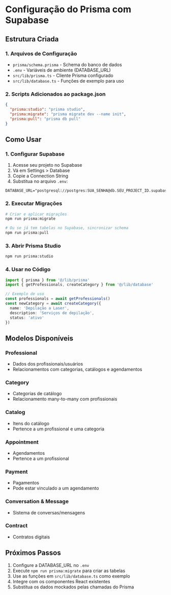 # Configuração do Prisma com Supabase

## Estrutura Criada

### 1. Arquivos de Configuração
- `prisma/schema.prisma` - Schema do banco de dados
- `.env` - Variáveis de ambiente (DATABASE_URL)
- `src/lib/prisma.ts` - Cliente Prisma configurado
- `src/lib/database.ts` - Funções de exemplo para uso

### 2. Scripts Adicionados ao package.json
```json
{
  "prisma:studio": "prisma studio",
  "prisma:migrate": "prisma migrate dev --name init",
  "prisma:pull": "prisma db pull"
}
```

## Como Usar

### 1. Configurar Supabase
1. Acesse seu projeto no Supabase
2. Vá em Settings > Database
3. Copie a Connection String
4. Substitua no arquivo `.env`:
```
DATABASE_URL="postgresql://postgres:SUA_SENHA@db.SEU_PROJECT_ID.supabase.co:5432/postgres"
```

### 2. Executar Migrações
```bash
# Criar e aplicar migrações
npm run prisma:migrate

# Ou se já tem tabelas no Supabase, sincronizar schema
npm run prisma:pull
```

### 3. Abrir Prisma Studio
```bash
npm run prisma:studio
```

### 4. Usar no Código
```typescript
import { prisma } from '@/lib/prisma'
import { getProfessionals, createCategory } from '@/lib/database'

// Exemplo de uso
const professionals = await getProfessionals()
const newCategory = await createCategory({
  name: 'Depilação a Laser',
  description: 'Serviços de depilação',
  status: 'ativo'
})
```

## Modelos Disponíveis

### Professional
- Dados dos profissionais/usuários
- Relacionamentos com categorias, catálogos e agendamentos

### Category
- Categorias de catálogo
- Relacionamento many-to-many com profissionais

### Catalog
- Itens do catálogo
- Pertence a um profissional e uma categoria

### Appointment
- Agendamentos
- Pertence a um profissional

### Payment
- Pagamentos
- Pode estar vinculado a um agendamento

### Conversation & Message
- Sistema de conversas/mensagens

### Contract
- Contratos digitais

## Próximos Passos

1. Configure a DATABASE_URL no `.env`
2. Execute `npm run prisma:migrate` para criar as tabelas
3. Use as funções em `src/lib/database.ts` como exemplo
4. Integre com os componentes React existentes
5. Substitua os dados mockados pelas chamadas do Prisma


